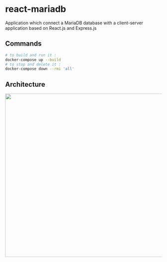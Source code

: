 # react-mariadb

Application which connect a MariaDB database with a client-server application based on React.js and Express.js

## Commands

```bash
# to build and run it :
docker-compose up --build
# to stop and delete it :
docker-compose down --rmi 'all'
```

## Architecture

<div align="center">
  <img src="https://github.com/maxgfr/react-mariadb/blob/master/screenshots/architecture.png" height="528,75" width="940"/>
</div>
